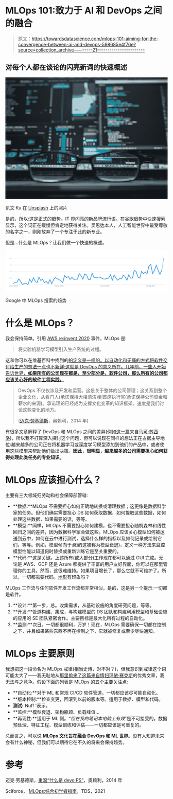 # MLOps 101:致力于 AI 和 DevOps 之间的融合

> 原文：<https://towardsdatascience.com/mlops-101-aiming-for-the-convergence-between-ai-and-devops-598685e4f76e?source=collection_archive---------21----------------------->

## 对每个人都在谈论的闪亮新词的快速概述

![](img/910c3a4bee9039cf3650074aea25e4b4.png)

凯文·Ku 在 [Unsplash](https://unsplash.com?utm_source=medium&utm_medium=referral) 上的照片

是的，所以:这是正式的趋势。IT 界闪亮的新品牌流行语。在[谷歌趋势](https://trends.google.es/trends/explore?q=mlops)中快速搜索显示，这个词正在缓慢但肯定地获得关注。吴恩达本人，人工智能世界中最受尊敬的名字之一，刚刚放弃了一个专注于此的新专业。

但是…什么是 MLOps？让我们做一个快速的概述。

![](img/0a61e1461c96e1f1cd287ac906c153db.png)

Google 中 MLOps 搜索的趋势

# 什么是 MLOps？

我会保持简单。引用 [AWS re:invent 2020](https://www.youtube.com/watch?v=VgalY-kbWag) 事件，MLOps 是:

> 将实验机器学习模型引入生产系统的过程。

这和你可以在维基百科中找到的[的定义是一样的。以自动化和无痛的方式将软件交付给生产的想法一点也不新鲜:这就是 DevOps 的意义所在。几年前，一些人开始告诉世界，**如果所有的公司现在都是，至少部分是，软件公司，那么所有的公司都应该关心好的软件工程实践。**](https://en.wikipedia.org/wiki/MLOps)

> DevOps 不仅仅涉及开发和运营。这是关于整体的公司管理；这关系到整个企业文化，从看门人(承诺保持大楼清洁)到首席执行官(承诺保持公司资金和薪水的来源)。承诺理论已经成为支撑文化变革的知识框架。速度是我们讨论这些变化的地方。
> 
> ([迈克·劳基德斯](https://medium.com/u/4f5ec5f4f86a?source=post_page-----598685e4f76e--------------------------------)，奥赖利，2014 年)

有很多文章解释了 DevOps 和 MLOps 之间的差异(例如[这一篇](/mlops-vs-devops-5c9a4d5a60ba)来自[马可·苏西洛](https://medium.com/u/f90f31c1f244?source=post_page-----598685e4f76e--------------------------------))，所以我不打算深入探讨这个问题，但可以说现在同样的想法正在占据主导地位:越来越多的公司正在将机器学习或深度学习模型添加到他们的产品中，或者使用这些模型来帮助他们做出决策。**因此，很明显，越来越多的公司需要担心如何获得处理此类任务的专业知识。**

# MLOps 应该担心什么？

主要有三大领域归劳动和社会保障部管辖:

*   **数据:**MLOps 不需要担心如何正确地转换或清理数据；这更像是数据科学家的任务。但他们确实需要担心 DS 如何获取数据，如何提取这些数据，如何处理这些数据，如果需要的话，等等。
*   **模型:**同样，MLOps 不需要担心如何建模，也不需要担心随机森林和线性回归之间的差异，因为数据科学家会做这些。MLOps 应该关心模型如何被运送到云中，如何在云中进行测试，选择什么样的指标以及如何记录或绘制它们，等等。例如，模型倾向于*衰退*(这被称为模型衰退)，定义一种方法来监控模型性能以知道何时替换或重新训练它是至关重要的。
*   **代码:**这是关键。上述所有(或大部分)工作现在都可以通过 GUI 完成。无论是 AWS、GCP 还是 Azure 都提供了丰富的用户友好界面，你可以在那里管理你的工具。然而，这很难维持。如果项目增长了，那么它就不可维护了。所以，一切都需要代码。[地形](https://www.terraform.io/)有印象吗？

MLOps 工作流与任何软件开发工作流都非常相似，是的，这是另一个提示:一切都是软件。

1.  **设计:**第一步，总。收集需求，从基础设施的角度研究问题，等等。
2.  **开发:**管道构建、集成，与构建模型的 DS 团队和构建利用模型和基础设施的应用的 SE 团队紧密合作。主要目标是最大化所有过程的自动化。
3.  **监测:**次日。一切都很顺利，万岁！现在，MLOps 需要确保一切都在控制之下，并且如果某些东西不再在控制之下，它就被修复或至少尽快通知。

# MLOps 主要原则

我想把这一段命名为 MLOps 戒律(相当史诗，对不对？)，但我意识到戒律这个词可能太大了——我无耻地从[那里偷来了这篇来自](/mlops-thou-shalt-always-scale-10-commandments-of-mlops-152c11e711a5)[情妇玛侬·赛克斯](https://medium.com/u/815416124c4c?source=post_page-----598685e4f76e--------------------------------)的优秀文章，我无法与之竞争。假设下面的列表是 MLOps 的五个主要关注点:

*   **自动化:**对于 ML 和常规 CI/CD 软件管道，一切都应该尽可能自动化。
*   **版本控制:**检查变更，回滚到以前的版本等。适用于数据、模型和代码。
*   **测试:** Nuff '表示。
*   **监控:**模型衰退、架构瓶颈、负载峰值…
*   **再现性:**适用于 ML 侧。“*但在我的笔记本电脑上有效*”是不可接受的。数据预处理、特征工程、模型训练和评估——一切都应该是可重复的。

总而言之，可以说 **MLOps 文化旨在融合 DevOps 和 ML 世界**。没有人知道未来会有什么神秘，但我们可以期待它在不久的将来会保持趋势。

# 参考

迈克·劳基德斯，[重温“什么是 devo PS”](http://radar.oreilly.com/2014/06/revisiting-what-is-devops.html)，奥赖利，2014 年

Sciforce， [MLOps:综合初学者指南](https://medium.com/sciforce/mlops-comprehensive-beginners-guide-c235c77f407f)，TDS，2021